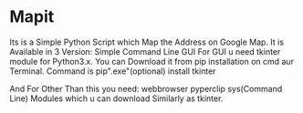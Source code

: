 # Mapit
Its is a Simple Python Script which Map the Address on Google Map.
It is Available in 3 Version:
  Simple
  Command Line
  GUI
For GUI u need tkinter module for Python3.x. You can Download it from pip installation on cmd aur Terminal.
  Command is pip".exe"(optional) install tkinter
 
 
 And For Other Than this you need:
        webbrowser
        pyperclip
        sys(Command Line)
  Modules which u can download Similarly as tkinter.
  
